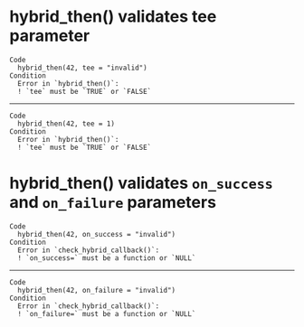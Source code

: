 # hybrid_then() validates tee parameter

    Code
      hybrid_then(42, tee = "invalid")
    Condition
      Error in `hybrid_then()`:
      ! `tee` must be `TRUE` or `FALSE`

---

    Code
      hybrid_then(42, tee = 1)
    Condition
      Error in `hybrid_then()`:
      ! `tee` must be `TRUE` or `FALSE`

# hybrid_then() validates `on_success` and `on_failure` parameters

    Code
      hybrid_then(42, on_success = "invalid")
    Condition
      Error in `check_hybrid_callback()`:
      ! `on_success=` must be a function or `NULL`

---

    Code
      hybrid_then(42, on_failure = "invalid")
    Condition
      Error in `check_hybrid_callback()`:
      ! `on_failure=` must be a function or `NULL`

